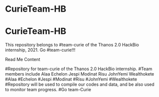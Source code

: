 # CurieTeam-HB
# CurieTeam-HB
This repository belongs to #team-curie of the Thanos 2.0 HackBio internship, 2021. Go #team-curie!!!


Read Me Content

#Repository for team-curie of the Thanos 2.0 HackBio internship.
#Team members include 
Alaa
Echelon
Jespi
Modinat
Risu
JohnYemi
Wealthokete
  #Alaa
  #Echelon
  #Jespi
  #Modinat
  #Risu
  #JohnYemi
  #Wealthokete
#Repository will be used to compile our codes and data, and be also used to monitor team progress.
#Go team-Curie
